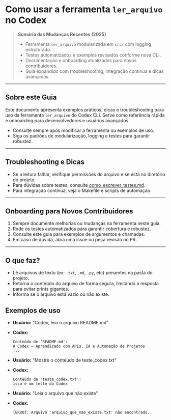 # Como usar a ferramenta `ler_arquivo` no Codex

> **Sumário das Mudanças Recentes (2025)**
> - Ferramenta `ler_arquivo` modularizada em `src/` com logging estruturado.
> - Testes automatizados e exemplos revisados conforme nova CLI.
> - Documentação e onboarding atualizados para novos contribuidores.
> - Guia expandido com troubleshooting, integração contínua e dicas avançadas.

---

## Sobre este Guia
Este documento apresenta exemplos práticos, dicas e troubleshooting para uso da ferramenta `ler_arquivo` do Codex CLI. Serve como referência rápida e onboarding para desenvolvedores e usuários avançados.

- Consulte sempre após modificar a ferramenta ou exemplos de uso.
- Siga os padrões de modularização, logging e testes para garantir robustez.

---

## Troubleshooting e Dicas
- Se a leitura falhar, verifique permissões do arquivo e se está no diretório do projeto.
- Para dúvidas sobre testes, consulte [como_escrever_testes.md](como_escrever_testes.md).
- Para integração contínua, veja o Makefile e scripts de automação.

---

## Onboarding para Novos Contribuidores
1. Sempre documente melhorias ou mudanças na ferramenta neste guia.
2. Rode os testes automatizados para garantir cobertura e robustez.
3. Consulte este guia para exemplos de argumentos e chamadas.
4. Em caso de dúvida, abra uma issue ou peça revisão no PR.

---

## O que faz?
- Lê arquivos de texto (ex: `.txt`, `.md`, `.py`, etc) presentes na pasta do projeto.
- Retorna o conteúdo do arquivo de forma segura, limitando a resposta para evitar prints gigantes.
- Informa se o arquivo está vazio ou não existe.

## Exemplos de uso
- **Usuário:** "Codex, leia o arquivo README.md"
- **Codex:**
  ```
  Conteúdo de 'README.md':
  # Codex – Aprendizado com APIs, IA e Automação de Projetos
  ...
  ```

- **Usuário:** "Mostre o conteúdo de teste_codex.txt"
- **Codex:**
  ```
  Conteúdo de 'teste_codex.txt':
  isso é um teste do Codex
  ```

- **Usuário:** "Leia o arquivo que não existe"
- **Codex:**
  ```
  [ERRO]: Arquivo 'arquivo_que_nao_existe.txt' não encontrado.
  ```
